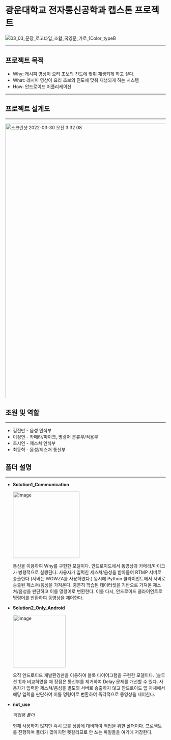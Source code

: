 # 광운대학교 전자통신공학과 캡스톤 프로젝트

![03_03_문장_로고타입_조합_국영문_가로_1Color_typeB](https://user-images.githubusercontent.com/88064555/160678993-70372853-5ca5-42bf-85a6-de9f68d5f888.jpg)

----------
## 프로젝트 목적

+ Why: 레시피 영상이 요리 초보의 진도에 맞춰 재생되게 하고 싶다.
+ What: 레시피 영상이 요리 초보의 진도에 맞춰 재생되게 하는 시스템
+ How: 안드로이드 어플리케이션
---


## 프로젝트 설계도
---
<img width="864" alt="스크린샷 2022-03-30 오전 3 32 08" src="https://user-images.githubusercontent.com/88064555/160681059-60287651-0453-441f-8509-bf327c3f328f.png">

## 조원 및 역할
-----
+ 김진만 - 음성 인식부
+ 이정연 - 카메라/마이크, 명령어 분류부/적용부
+ 조시언 - 제스쳐 인식부
+ 최동혁 - 음성/제스쳐 통신부

## 폴더 설명
---
+ **Solution1_Communication**

    <img width="209" alt="image" src="https://user-images.githubusercontent.com/88064555/167547070-464eddce-374d-4903-ab27-0f8b1b99894f.png">

    통신을 이용하여 Why를 구현한 모델이다. 안드로이드에서 동영상과 카메라/마이크가 병행적으로 실행된다. 사용자가 입력한 제스쳐/음성을 받아들여 RTMP 서버로 송출한다.(서버는 WOWZA를 사용하였다.) 동시에 Python 클라이언트에서 서버로 송출된 제스쳐/음성을 가져온다. 충분히 학습된 데이터셋을 기반으로 가져온 제스쳐/음성을 판단하고 이를 명령어로 변환한다. 이를 다시, 안드로이드 클라이언트로 명령어를 반환하여 동영상을 제어한다.


+ **Solution2_Only_Android**

    <img width="165" alt="image" src="https://user-images.githubusercontent.com/88064555/167548145-e85c7c54-2327-45aa-8d17-bce473b41dd2.png">

    오직 안드로이드 개발환경만을 이용하여 블록 다이어그램을 구현한 모델이다. [솔루션 1]과 비교하였을 때 장점은 통신부를 제거하여 Delay 문제를 개선할 수 있다. 사용자가 입력한 제스쳐/음성을 별도의 서버로 송출하지 않고 안드로이드 앱 자체에서 해당 입력을 판단하여 이를 명령어로 변환하여 즉각적으로 동영상을 제어한다. 

+ **not_use**

    _백업용 폴더_

    현재 사용하지 않지만 혹시 모를 상황에 대비하여 백업을 위한 폴더이다. 프로젝트를 진행하며 폴더가 많아지면 헷갈리므로 안 쓰는 파일들을 여기에 저장한다.

